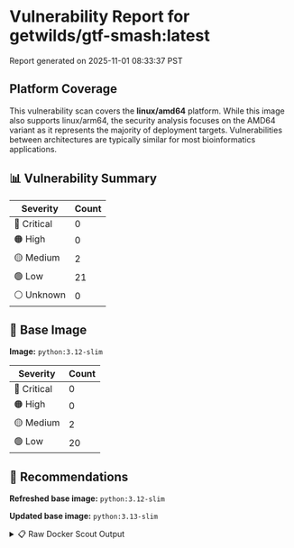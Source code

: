 # Vulnerability Report for getwilds/gtf-smash:latest

Report generated on 2025-11-01 08:33:37 PST

## Platform Coverage

This vulnerability scan covers the **linux/amd64** platform. While this image also supports linux/arm64, the security analysis focuses on the AMD64 variant as it represents the majority of deployment targets. Vulnerabilities between architectures are typically similar for most bioinformatics applications.

## 📊 Vulnerability Summary

| Severity | Count |
|----------|-------|
| 🔴 Critical | 0 |
| 🟠 High | 0 |
| 🟡 Medium | 2 |
| 🟢 Low | 21 |
| ⚪ Unknown | 0 |

## 🐳 Base Image

**Image:** `python:3.12-slim`

| Severity | Count |
|----------|-------|
| 🔴 Critical | 0 |
| 🟠 High | 0 |
| 🟡 Medium | 2 |
| 🟢 Low | 20 |

## 🔄 Recommendations

**Refreshed base image:** `python:3.12-slim`

**Updated base image:** `python:3.13-slim`

<details>
<summary>📋 Raw Docker Scout Output</summary>

```text
Target               │  getwilds/gtf-smash:latest  │    0C     0H     2M    21L   
    digest             │  91e5dc7f8138                       │                              
  Base image           │  python:3.12-slim                   │    0C     0H     2M    20L   
  Refreshed base image │  python:3.12-slim                   │    0C     0H     2M    20L   
                       │                                     │                              
  Updated base image   │  python:3.13-slim                   │    0C     0H     2M    20L   
                       │                                     │                              

What's next:
    View vulnerabilities → docker scout cves getwilds/gtf-smash:latest
    View base image update recommendations → docker scout recommendations getwilds/gtf-smash:latest
    Include policy results in your quickview by supplying an organization → docker scout quickview getwilds/gtf-smash:latest --org <organization>
```
</details>
